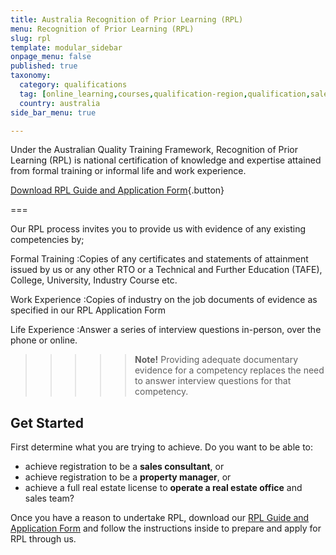 ```yaml
---
title: Australia Recognition of Prior Learning (RPL)
menu: Recognition of Prior Learning (RPL)
slug: rpl
template: modular_sidebar
onpage_menu: false
published: true
taxonomy:
  category: qualifications
  tag: [online_learning,courses,qualification-region,qualification,sales registration,sales,sales consultants,australia]
  country: australia
side_bar_menu: true

---
```


Under the Australian Quality Training Framework, Recognition of Prior Learning (RPL) is national certification of knowledge and expertise attained from formal training or informal life and work experience.

[Download RPL Guide and Application Form](rpl-application-form_v2016-06-20.pdf){.button}

===

Our RPL process invites you to provide us with evidence of any existing competencies by;

Formal Training
:Copies of any certificates and statements of attainment issued by us or any other RTO or a Technical and Further Education (TAFE), College, University, Industry Course etc.

Work Experience
:Copies of industry on the job documents of evidence as specified in our RPL Application Form

Life Experience
:Answer a series of interview questions in-person, over the phone or online.

>>>>>**Note!** Providing adequate documentary evidence for a competency replaces the need to answer interview questions for that competency.

## Get Started
First determine what you are trying to achieve. Do you want to be able to:
* achieve registration to be a **sales consultant**, or
* achieve registration to be a **property manager**, or
* achieve a full real estate license to **operate a real estate office** and sales team?

Once you have a reason to undertake RPL, download our [RPL Guide and Application Form](rpl-application-form_v2016-06-20.pdf) and follow the instructions inside to prepare and apply for RPL through us.
